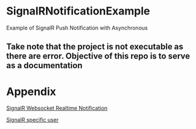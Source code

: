 # SignalRNotificationExample
Example of SignalR Push Notification with Asynchronous 

## Take note that the project is not executable as there are error. Objective of this repo is to serve as a documentation ##


# Appendix

[SignalR Websocket Realtime Notification](https://techbrij.com/database-change-notifications-asp-net-signalr-sqldependency) 

[SignalR specific user](https://books.google.com.sg/books?id=hddnAwAAQBAJ&pg=PT352&lpg=PT352&dq=signalr+iuseridprovider+querystring+not+working&source=bl&ots=Qls0h00X77&sig=ACfU3U3UBBVQDab6-DthFctv02cyi0onmw&hl=en&sa=X&ved=2ahUKEwjEru7_r_7hAhVYk3AKHbzzBMIQ6AEwB3oECAkQAQ#v=onepage&q=signalr%20iuseridprovider%20querystring%20not%20working&f=false)
